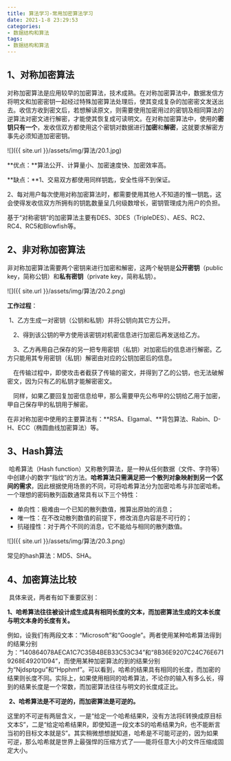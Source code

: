 ```yaml
---
title: 算法学习-常用加密算法学习
date: 2021-1-8 23:29:53
categories:
- 数据结构和算法
tags:
- 数据结构和算法
---
```


## 1、对称加密算法

​     对称加密算法是应用较早的加密算法，技术成熟。在对称加密算法中，数据发信方将明文和加密密钥一起经过特殊加密算法处理后，使其变成复杂的加密密文发送出去。收信方收到密文后，若想解读原文，则需要使用加密用过的密钥及相同算法的逆算法对密文进行解密，才能使其恢复成可读明文。在对称加密算法中，使用的**密钥只有一个**，发收信双方都使用这个密钥对数据进行**加密**和**解密**，这就要求解密方事先必须知道加密密钥。

![]({{ site.url }}/assets/img/算法/20.1.jpg)

**优点：**算法公开、计算量小、加密速度快、加密效率高。

**缺点：**1、交易双方都使用同样钥匙，安全性得不到保证。

​            2、每对用户每次使用对称加密算法时，都需要使用其他人不知道的惟一钥匙，这会使得发收信双方所拥有的钥匙数量呈几何级数增长，密钥管理成为用户的负担。

基于“对称密钥”的加密算法主要有DES、3DES（TripleDES）、AES、RC2、RC4、RC5和Blowfish等。

## 2、非对称加密算法

​     非对称加密算法需要两个密钥来进行加密和解密，这两个秘钥是**公开密钥**（public key，简称公钥）和**私有密钥**（private key，简称私钥）。

![]({{ site.url }}/assets/img/算法/20.2.png)


**工作过程**：

​    1、乙方生成一对密钥（公钥和私钥）并将公钥向其它方公开。

　2、得到该公钥的甲方使用该密钥对机密信息进行加密后再发送给乙方。

　3、乙方再用自己保存的另一把专用密钥（私钥）对加密后的信息进行解密。乙方只能用其专用密钥（私钥）解密由对应的公钥加密后的信息。

　在传输过程中，即使攻击者截获了传输的密文，并得到了乙的公钥，也无法破解密文，因为只有乙的私钥才能解密密文。

　同样，如果乙要回复加密信息给甲，那么需要甲先公布甲的公钥给乙用于加密，甲自己保存甲的私钥用于解密。

在非对称加密中使用的主要算法有：**RSA、Elgamal、**背包算法、Rabin、D-H、ECC（椭圆曲线加密算法）等。

## 3、Hash算法

​    哈希算法（Hash function）又称散列算法，是一种从任何数据（文件、字符等）中创建小的数字“指纹”的方法。**哈希算法只需满足把一个散列对象映射到另一个区间的需求**，因此根据使用场景的不同，可将哈希算法分为加密哈希与非加密哈希。一个理想的密码散列函数通常具有以下三个特性：

- 单向性：极难由一个已知的散列数值，推算出原始的消息；
- 唯一性：在不改动散列数值的前提下，修改消息内容是不可行的；
- 抗碰撞性：对于两个不同的消息，它不能给与相同的散列数值。

![]({{ site.url }}/assets/img/算法/20.3.png)

常见的hash算法：MD5、SHA。

## 4、加密算法比较

​     具体来说，两者有如下重要区别：

​    **1、哈希算法往往被设计成生成具有相同长度的文本，而加密算法生成的文本长度与明文本身的长度有关。**

​        例如，设我们有两段文本：“Microsoft”和“Google”。两者使用某种哈希算法得到的结果分别为：“140864078AECA1C7C35B4BEB33C53C34”和“8B36E9207C24C76E6719268E49201D94”，而使用某种加密算法的到的结果分别为“Njdsptpgu”和“Hpphmf”。可以看到，哈希的结果具有相同的长度，而加密的结果则长度不同。实际上，如果使用相同的哈希算法，不论你的输入有多么长，得到的结果长度是一个常数，而加密算法往往与明文的长度成正比。

​      **2、哈希算法是不可逆的，而加密算法是可逆的。**

​      这里的不可逆有两层含义，一是“给定一个哈希结果R，没有方法将E转换成原目标文本S”，二是“给定哈希结果R，即使知道一段文本S的哈希结果为R，也不能断言当初的目标文本就是S”。其实稍微想想就知道，哈希是不可能可逆的，因为如果可逆，那么哈希就是世界上最强悍的压缩方式了——能将任意大小的文件压缩成固定大小。
